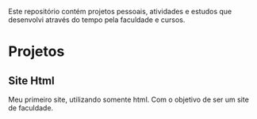 Este repositório contém projetos pessoais, atividades e estudos que desenvolvi através do tempo pela faculdade e cursos.

# Projetos

## Site Html 
Meu primeiro site, utilizando somente html. Com o objetivo de ser um site de faculdade.
